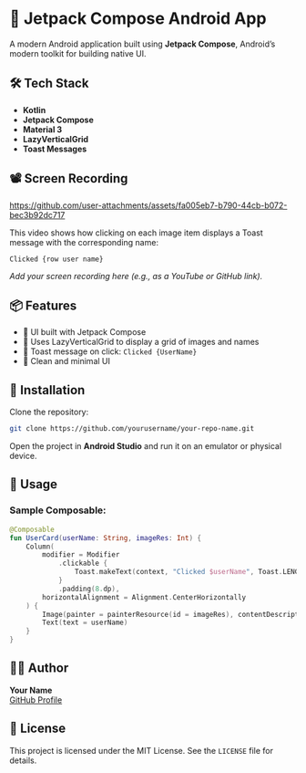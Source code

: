 # 🚀 Jetpack Compose Android App

A modern Android application built using **Jetpack Compose**, Android’s modern toolkit for building native UI.

## 🛠 Tech Stack

- **Kotlin**
- **Jetpack Compose**
- **Material 3**
- **LazyVerticalGrid**
- **Toast Messages**

## 📽️ Screen Recording

https://github.com/user-attachments/assets/fa005eb7-b790-44cb-b072-bec3b92dc717



This video shows how clicking on each image item displays a Toast message with the corresponding name:

```
Clicked {row user name}
```

_Add your screen recording here (e.g., as a YouTube or GitHub link)._

## 📦 Features

- 🎨 UI built with Jetpack Compose
- 🧱 Uses LazyVerticalGrid to display a grid of images and names
- 🔔 Toast message on click: `Clicked {UserName}`
- 🧼 Clean and minimal UI

## 🧰 Installation

Clone the repository:
```bash
git clone https://github.com/yourusername/your-repo-name.git
```

Open the project in **Android Studio** and run it on an emulator or physical device.

## 📄 Usage

### Sample Composable:
```kotlin
@Composable
fun UserCard(userName: String, imageRes: Int) {
    Column(
        modifier = Modifier
            .clickable {
                Toast.makeText(context, "Clicked $userName", Toast.LENGTH_SHORT).show()
            }
            .padding(8.dp),
        horizontalAlignment = Alignment.CenterHorizontally
    ) {
        Image(painter = painterResource(id = imageRes), contentDescription = userName)
        Text(text = userName)
    }
}
```

## 🧑‍💻 Author

**Your Name**  
[GitHub Profile](https://github.com/yourusername)

## 📜 License

This project is licensed under the MIT License. See the `LICENSE` file for details.
